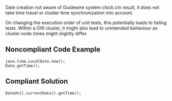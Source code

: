 Date creation not aware of Guidewire system clock.cIn result, it does not take time travel or cluster time synchronization into account.

On changing the execution order of unit tests, this potentially leads to failing tests. Within a GW cluster, it might also lead to unintended behaviour as cluster node times might slightly differ.

## Noncompliant Code Example ##

    java.time.LocalDate.now();
    Date.getTime();

## Compliant Solution ##

    DateUtil.currentDate().getTime();